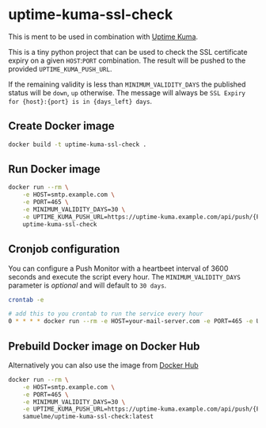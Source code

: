 # uptime-kuma-ssl-check

This is ment to be used in combination with [Uptime Kuma](https://uptime.kuma.pet).

This is a tiny python project that can be used to check the SSL certificate expiry on a given `HOST`:`PORT` combination.
The result will be pushed to the provided `UPTIME_KUMA_PUSH_URL`.

If the remaining validity is less than `MINIMUM_VALIDITY_DAYS` the published status will be `down`, `up` otherwise.
The message will always be `SSL Expiry for {host}:{port} is in {days_left} days`.

## Create Docker image
```bash
docker build -t uptime-kuma-ssl-check .
```

## Run Docker image
```bash
docker run --rm \
    -e HOST=smtp.example.com \
    -e PORT=465 \
    -e MINIMUM_VALIDITY_DAYS=30 \
    -e UPTIME_KUMA_PUSH_URL=https://uptime-kuma.example.com/api/push/{PUSH_TOKEN} \
    uptime-kuma-ssl-check
```

## Cronjob configuration
You can configure a Push Monitor with a heartbeet interval of 3600 seconds and execute the script every hour.
The `MINIMUM_VALIDITY_DAYS` parameter is _optional_ and will default to `30 days`.

```bash
crontab -e

# add this to you crontab to run the service every hour
0 * * * * docker run --rm -e HOST=your-mail-server.com -e PORT=465 -e UPTIME_KUMA_PUSH_URL=http://your-uptime-kuma-instance/api/push/YOUR_PUSH_ID samuelme/uptime-kuma-ssl-check:latest
```


## Prebuild Docker image on Docker Hub
Alternatively you can also use the image from [Docker Hub](https://hub.docker.com/r/samuelme/uptime-kuma-ssl-check)

```bash
docker run --rm \
    -e HOST=smtp.example.com \
    -e PORT=465 \
    -e MINIMUM_VALIDITY_DAYS=30 \
    -e UPTIME_KUMA_PUSH_URL=https://uptime-kuma.example.com/api/push/{PUSH_TOKEN} \
    samuelme/uptime-kuma-ssl-check:latest
```